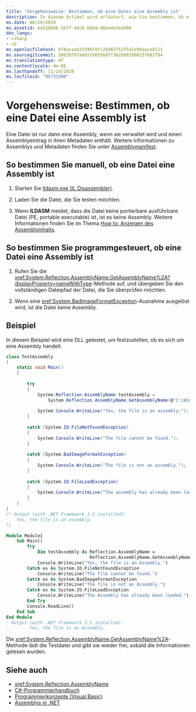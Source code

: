 ```yaml
---
title: 'Vorgehensweise: Bestimmen, ob eine Datei eine Assembly ist'
description: In diesem Artikel wird erläutert, wie Sie bestimmen, ob eine Datei eine .NET-Assembly ist, sowohl manuell als auch programmgesteuert.
ms.date: 08/19/2019
ms.assetid: ea5186bb-5bff-4dcb-bde9-d6ba4e2edd00
dev_langs:
- csharp
- vb
ms.openlocfilehash: b78acaad31996f8fc2b965f51f541e99aeceb111
ms.sourcegitcommit: d8020797a6657d0fbbdff362b80300815f682f94
ms.translationtype: HT
ms.contentlocale: de-DE
ms.lasthandoff: 11/24/2020
ms.locfileid: "95731500"
---
```

# <a name="how-to-determine-if-a-file-is-an-assembly"></a>Vorgehensweise: Bestimmen, ob eine Datei eine Assembly ist

Eine Datei ist nur dann eine Assembly, wenn sie verwaltet wird und einen Assemblyeintrag in ihren Metadaten enthält. Weitere Informationen zu Assemblys und Metadaten finden Sie unter [Assemblymanifest](manifest.md).  
  
## <a name="how-to-manually-determine-if-a-file-is-an-assembly"></a>So bestimmen Sie manuell, ob eine Datei eine Assembly ist  
  
1. Starten Sie [Ildasm.exe (IL Disassembler)](../../framework/tools/ildasm-exe-il-disassembler.md).  
  
2. Laden Sie die Datei, die Sie testen möchten.  
  
3. Wenn **ILDASM** meldet, dass die Datei keine portierbare ausführbare Datei (PE, portable executable) ist, ist es keine Assembly. Weitere Informationen finden Sie im Thema [How to: Anzeigen des Assemblyinhalts](view-contents.md).  
  
## <a name="how-to-programmatically-determine-if-a-file-is-an-assembly"></a>So bestimmen Sie programmgesteuert, ob eine Datei eine Assembly ist  
  
1. Rufen Sie die <xref:System.Reflection.AssemblyName.GetAssemblyName%2A?displayProperty=nameWithType>-Methode auf, und übergeben Sie den vollständigen Dateipfad der Datei, die Sie überprüfen möchten.  
  
2. Wenn eine <xref:System.BadImageFormatException>-Ausnahme ausgelöst wird, ist die Datei keine Assembly.  
  
## <a name="example"></a>Beispiel  

In diesem Beispiel wird eine DLL getestet, um festzustellen, ob es sich um eine Assembly handelt.  

```csharp
class TestAssembly  
{  
    static void Main()  
    {  
  
        try  
        {  
            System.Reflection.AssemblyName testAssembly =  
                System.Reflection.AssemblyName.GetAssemblyName(@"C:\Windows\Microsoft.NET\Framework\v3.5\System.Net.dll");  
  
            System.Console.WriteLine("Yes, the file is an assembly.");  
        }  
  
        catch (System.IO.FileNotFoundException)  
        {  
            System.Console.WriteLine("The file cannot be found.");  
        }  
  
        catch (System.BadImageFormatException)  
        {  
            System.Console.WriteLine("The file is not an assembly.");  
        }  
  
        catch (System.IO.FileLoadException)  
        {  
            System.Console.WriteLine("The assembly has already been loaded.");  
        }  
    }  
}  
/* Output (with .NET Framework 3.5 installed):  
    Yes, the file is an assembly.  
*/  
```  

```vb  
Module Module1  
    Sub Main()  
        Try  
            Dim testAssembly As Reflection.AssemblyName =  
                                Reflection.AssemblyName.GetAssemblyName("C:\Windows\Microsoft.NET\Framework\v3.5\System.Net.dll")  
            Console.WriteLine("Yes, the file is an Assembly.")  
        Catch ex As System.IO.FileNotFoundException  
            Console.WriteLine("The file cannot be found.")  
        Catch ex As System.BadImageFormatException  
            Console.WriteLine("The file is not an Assembly.")  
        Catch ex As System.IO.FileLoadException  
            Console.WriteLine("The Assembly has already been loaded.")  
        End Try  
        Console.ReadLine()  
    End Sub  
End Module  
' Output (with .NET Framework 3.5 installed):  
'        Yes, the file is an Assembly.  
```

Die <xref:System.Reflection.AssemblyName.GetAssemblyName%2A>-Methode lädt die Testdatei und gibt sie wieder frei, sobald die Informationen gelesen wurden.  
  
## <a name="see-also"></a>Siehe auch

- <xref:System.Reflection.AssemblyName>
- [C#-Programmierhandbuch](../../csharp/programming-guide/index.md)
- [Programmierkonzepte (Visual Basic)](../../visual-basic/programming-guide/concepts/index.md)
- [Assemblys in .NET](index.md)
